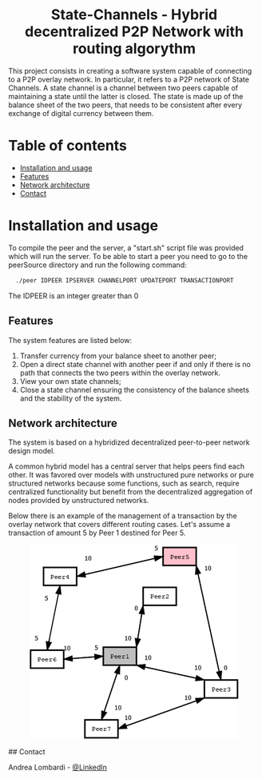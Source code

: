 <p align="center">
     <h1 align="center">State-Channels - Hybrid decentralized P2P Network with routing algorythm</h1>
</p>
This project consists in creating a software system capable of connecting to a P2P overlay network. In particular, it refers to a P2P network of State Channels.
A state channel is a channel between two peers capable of maintaining a state until the latter is closed. The state is made up of the balance sheet of the two peers, that needs to be consistent after every exchange of digital currency between them.

# Table of contents

- [Installation and usage](#installation-and-usage)
- [Features](#features)
- [Network architecture](#network-architecture)
- [Contact](#contact)


# Installation and usage

To compile the peer and the server, a "start.sh" script file was provided which will run the server. To be able to start a peer you need to go to the peerSource directory and run the following command:

```sh
  ./peer IDPEER IPSERVER CHANNELPORT UPDATEPORT TRANSACTIONPORT
```
The IDPEER is an integer greater than 0


## Features
The system features are listed below:
1. Transfer currency from your balance sheet to another peer;
2. Open a direct state channel with another peer if and only if there is no path that connects the two peers within the overlay network.
3. View your own state channels;
4. Close a state channel ensuring the consistency of the balance sheets and the stability of the system.

## Network architecture
The system is based on a hybridized decentralized peer-to-peer network design model.

A common hybrid model has a central server that helps peers find each other. It was favored over models with unstructured pure networks or pure structured networks because some functions, such as search, require centralized functionality but benefit from the decentralized aggregation of nodes provided by unstructured networks.

Below there is an example of the management of a transaction by the overlay network that covers different routing cases. Let's assume a transaction of amount 5 by Peer 1 destined for Peer 5.
<p align="center">
     <img src="img/transaction_example.gif">
</p>
## Contact

Andrea Lombardi - [@LinkedIn](https://www.linkedin.com/in/andrea-lombardi/)

